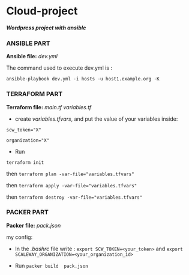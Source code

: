 # Cloud-project


_**Wordpress project with ansible**_


### **ANSIBLE PART**


**Ansible file:** _dev.yml_

The command used to execute dev.yml is : 
```
ansible-playbook dev.yml -i hosts -u host1.example.org -K
```

### **TERRAFORM PART**

**Terraform file:**  _main.tf_ _variables.tf_
- create _variables.tfvars_, and put the value of your variables inside:
```
scw_token="X"

organization="X"
```
- Run 

```terraform init``` 

then ```terraform plan -var-file="variables.tfvars"```

then ```terraform apply -var-file="variables.tfvars"```

then ```terraform destroy -var-file="variables.tfvars"```

### **PACKER PART**

**Packer file:** _pack.json_

my config:


- In the _.bashrc_ file write : ```export SCW_TOKEN=<your_token>``` and ```export SCALEWAY_ORGANIZATION=<your_organization_id>```

- Run ```packer build  pack.json```
